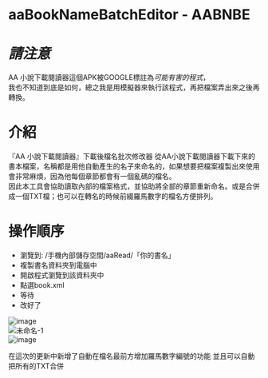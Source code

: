 # aaBookNameBatchEditor - AABNBE

# *請注意*
AA 小說下載閱讀器這個APK被GOOGLE標註為*可能有害的程式*，  
我也不知道到底是如何，總之我是用模擬器來執行該程式，再把檔案弄出來之後再轉換。
# 介紹
『AA 小說下載閱讀器』下載後檔名批次修改器
從AA小說下載閱讀器下載下來的書本檔案，名稱都是用他自動產生的名子來命名的，如果想要把檔案複製出來使用會非常麻煩，因為他每個章節都會有一個亂碼的檔名。  
因此本工具會協助讀取內部的檔案格式，並協助將全部的章節重新命名。或是合併成一個TXT檔；也可以在轉名的時候前綴羅馬數字的檔名方便排列。
# 操作順序
* 瀏覽到: /手機內部儲存空間/aaRead/「你的書名」
* 複製書名資料夾到電腦中
* 開啟程式瀏覽到該資料夾中
* 點選book.xml
* 等待
* 改好了

![image](https://user-images.githubusercontent.com/6829907/236303260-14efe373-72b4-4712-bfb3-577bcd478e5a.png)  
![未命名-1](https://user-images.githubusercontent.com/6829907/236310590-9aa51696-f857-40f8-979b-568c8ae8d4d3.png)  
![image](https://user-images.githubusercontent.com/6829907/236387206-be8a190f-8497-4646-91be-da8ec8b45f0b.png)



在這次的更新中新增了自動在檔名最前方增加羅馬數字編號的功能
並且可以自動把所有的TXT合併
